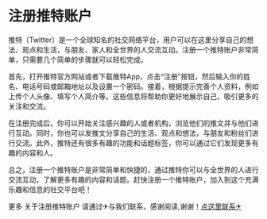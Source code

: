 # 注册推特账户

推特（Twitter）是一个全球知名的社交网络平台，用户可以在这里分享自己的想法、观点和生活，与朋友、家人和全世界的人交流互动。注册一个推特账户非常简单，只需要几个简单的步骤就可以轻松完成。

首先，打开推特官方网站或者下载推特App，点击“注册”按钮，然后输入你的姓名、电话号码或邮箱地址以及设置一个密码。接着，根据提示完善个人资料，例如上传个人头像、填写个人简介等。这些信息将帮助你更好地展示自己，吸引更多的关注和交流。

在注册完成后，你可以开始关注感兴趣的人或者机构，浏览他们的推文并与他们进行互动。同时，你也可以发推文分享自己的生活、观点和想法，与朋友和粉丝们进行交流。此外，推特还有很多有趣的功能和话题标签，你可以通过它们发现更多有趣的内容和人。

总之，注册一个推特账户是非常简单和快捷的，通过推特你可以与全世界的人进行交流互动，了解更多有趣的内容和话题。赶快注册一个推特账户，加入到这个充满乐趣和信息的社交平台吧！

更多 关于注册推特账户 请通过✈与我们联系，感谢阅读,谢谢！[点这里联系✈](https://add.k02.cc)